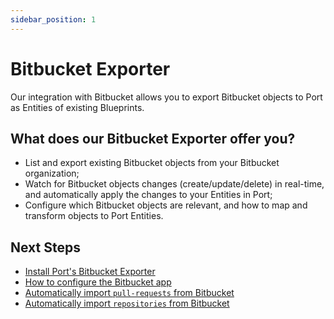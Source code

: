 ```yaml
---
sidebar_position: 1
---
```


# Bitbucket Exporter

Our integration with Bitbucket allows you to export Bitbucket objects to Port as Entities of existing Blueprints.

## What does our Bitbucket Exporter offer you?

- List and export existing Bitbucket objects from your Bitbucket organization;
- Watch for Bitbucket objects changes (create/update/delete) in real-time, and automatically apply the changes to your Entities in Port;
- Configure which Bitbucket objects are relevant, and how to map and transform objects to Port Entities.

## Next Steps

- [Install Port's Bitbucket Exporter](./installation.md)
- [How to configure the Bitbucket app](./configuration.md)
- [Automatically import `pull-requests` from Bitbucket](./exporting-pull-requests.md)
- [Automatically import `repositories` from Bitbucket](./exporting-repositories.md)
